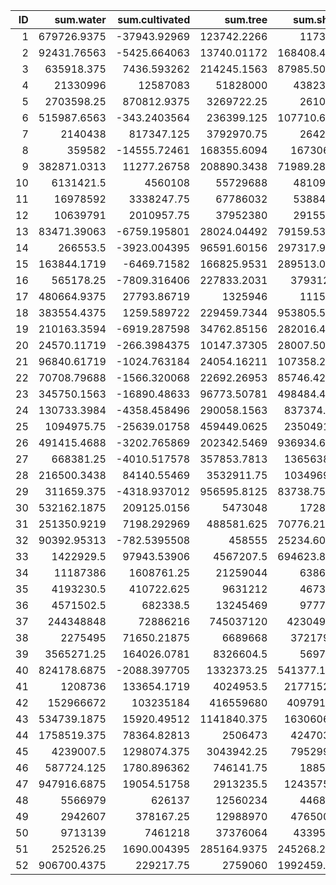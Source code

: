 |ID|sum.water|sum.cultivated|sum.tree|sum.shrub|sum.herb|sum.sparse_veg|sum.aqua_veg|sum.artificial|sum.bare|sum.coastline|sum.road|sum.intersection|sum.reserve|sum.topo|sum.slope|sum.ntl|sum.pop20|mean.water|mean.cultivated|mean.tree|mean.shrub|mean.herb|mean.sparse_veg|mean.aqua_veg|mean.artificial|mean.bare|mean.coastline|mean.road|mean.intersection|mean.reserve|mean.topo|mean.slope|mean.ntl|mean.pop20|
|-:|-:|-:|-:|-:|-:|-:|-:|-:|-:|-:|-:|-:|-:|-:|-:|-:|-:|-:|-:|-:|-:|-:|-:|-:|-:|-:|-:|-:|-:|-:|-:|-:|-:|-:|
|1|679726.9375|-37943.92969|123742.2266|1173158|1856156.5|125708.7891|3903620.75|81538.625|167961.875|3948423.75|25916.64844|93419.07813|2059266|40397040|415986.2188|301959.6563|178169.0313|15.21873474|-0.849544942|2.770524502|26.26640129|41.55838394|2.814554691|87.4000473|1.825607657|3.760579586|88.40316772|0.580260336|2.09160471|46.10589981|904.468811|9.313715935|6.760720253|3.989112377|
|2|92431.76563|-5425.664063|13740.01172|168408.4063|532834.8125|18928.2793|1024249.75|69028.57031|49927.67578|1005303.25|9203.046875|30747.06641|479776.125|7245589.5|153373.3594|21520.43359|14231.61328|7.78123188|-0.456751525|1.156682611|14.17721367|44.85591507|1.593449354|86.2249527|5.811068535|4.203087807|84.62997437|0.774744928|2.588396549|40.38924789|609.9592896|12.91151047|1.811666012|1.198067427|
|3|635918.375|7436.593262|214245.1563|87985.50781|568381.4375|37367.82422|2737731.5|10271.83594|42454.78516|3389220.25|8530.125|24236.21875|2195654.5|26847208|212648.5469|952856.125|1027960.813|20.06202507|0.234610483|6.759030342|2.775776625|17.93136215|1.178884387|86.37026215|0.324057043|1.339368343|106.9235001|0.269109339|0.764606953|69.26875305|846.9787598|6.708660126|30.060812|32.43022537|
|4|21330996|12587083|51828000|43823848|26317780|7897307|65079440|18759998|-6335014|124755784|5559978.5|12875391|91806688|519829984|1086544.625|385142.2188|46122.51953|29.81605911|17.5939846|72.44419098|61.25613785|36.78649139|11.03870487|90.96679688|26.22236824|-8.854961395|174.3812561|7.771631718|17.99697685|128.3256378|726.6084595|1.518751383|0.538344443|0.064469181|
|5|2703598.25|870812.9375|3269722.25|2610496|2274237.75|1029944.5|7847979.5|1418280.625|-859366.3125|11776213|237230.5156|1175090.625|8644696|58776232|116775.5938|164475.5781|22360.48438|33.89189911|10.91637897|40.98874283|32.72478104|28.5095005|12.91122818|98.38108063|17.77935028|-10.77288532|147.6248169|2.973885775|14.73075771|108.3685989|736.8099365|1.463881135|2.061841011|0.280307651|
|6|515987.6563|-343.2403564|236399.125|107710.6797|198859.4844|10292.49023|1572232.75|20968.73242|11805.47656|2143843|6442.427734|22668.76172|1459204.375|15036221|51070.3125|290782.4375|177482.4375|28.65993881|-0.019064888|13.13051605|5.982665539|11.04542065|0.57168448|87.32785034|1.164684057|0.655721545|119.0772858|0.3578372|1.259110212|81.04981995|835.1695557|2.83664155|16.15117455|9.858057022|
|7|2140438|817347.125|3792970.75|2642422|2005262.125|783434.5|9771344|1312439.375|-709311|14049630|548823.6875|926132.375|9877847|73432440|249114.75|153246.5625|205717.0625|21.62080002|8.256113052|38.31321335|26.69139481|20.255373|7.913558006|98.70141602|13.25709438|-7.1648283|141.9168549|5.543728352|9.35496521|99.77721405|741.7491455|2.516335487|1.547960401|2.077970505|
|8|359582|-14555.72461|168355.6094|167306.25|491834.2188|27173.8457|1675294.75|39601.30469|40041.54297|2368817.5|19470.70117|58025.46094|1574524.375|17224696|111937.3828|188269.2031|84201.97656|16.08138847|-0.650967658|7.529275417|7.482345104|21.99603081|1.21528089|74.92328644|1.771067381|1.790755868|105.9393234|0.870777428|2.595040798|70.41658783|770.3306274|5.006114006|8.419859886|3.765718699|
|9|382871.0313|11277.26758|208890.3438|71989.28125|250772.3906|15903.57227|1706398.125|8343.55957|11638.14844|1902090.75|4040.612549|13680.20605|1178390.875|14570737|97991.02344|596464.1875|930224.8125|22.05105591|0.649502456|12.03082085|4.146147251|14.44297314|0.915949583|98.2782135|0.480538577|0.670287013|109.5489273|0.232714847|0.78789717|67.86818695|839.1863403|5.643690586|34.3527298|53.57532501|
|10|6131421.5|4560108|55729688|48109472|27383894|2902373.5|20902722|5610705.5|-1516509|6716610|1647130.125|2486050|59632556|239046928|2770603.25|549565.1875|120345.3984|22.68719482|16.87309456|206.2083435|178.0123901|101.324585|10.73922443|77.34326172|20.76046562|-5.611314774|24.85248184|6.094632626|9.198764801|220.6495514|884.5101318|10.25165462|2.033475161|0.445356786|
|11|16978592|3338247.75|67786032|53884948|27165272|4313231.5|38937128|15325520|-2172896.5|20003122|2619790.25|5393561|74980080|365255040|2916676.5|116255.2578|23939.65234|47.711483|9.38079834|190.4852905|151.4219055|76.33703613|12.12059689|109.4170914|43.06619263|-6.106049061|56.2107048|7.361863613|15.15642738|210.7012634|1026.401978|8.196142197|0.326688498|0.067272738|
|12|10639791|2010957.75|37952380|29155694|10359539|3052956.25|23590226|6529457|-1740735.25|27478504|1521300.25|3185337|41642000|94219560|1917336.25|54060.0625|8181.597168|34.86101532|6.588853836|124.3500443|95.52791595|33.94277573|10.00293636|77.2928009|21.39360619|-5.703476429|90.03264618|4.984503269|10.43667889|136.4389954|308.7080994|6.282105446|0.177126467|0.026807506|
|13|83471.39063|-6759.195801|28024.04492|79159.53125|424390.3438|11697.18164|1107795.75|32800.53125|41628.46875|1057734.125|18001.48047|51451.12109|546877.125|6953769|109158.6953|48337.69141|27966.62109|7.063980103|-0.572014272|2.371606588|6.699078083|35.91511917|0.989903927|93.75005341|2.775828838|3.52291584|89.51345825|1.523421407|4.35418272|46.28087616|588.4805298|9.237833977|4.090701103|2.366746902|
|14|266553.5|-3923.004395|96591.60156|297317.9063|616147.25|13656.30664|2392409.75|38123.62109|19904.72656|2348296.5|13327.9707|41265.85938|1332607.75|18265098|198683.2031|264370.25|217700.1406|11.33184528|-0.166776568|4.106346607|12.63971519|26.19393539|0.580563188|101.707222|1.62072885|0.846198916|99.8318634|0.566604793|1.754313231|56.6524353|776.4942627|8.446511269|11.23902988|9.254968643|
|15|163844.1719|-6469.71582|166825.9531|289513.0625|1148428.25|29203.26563|1959406.125|55319.04688|23796.2793|1833643.125|28520.87695|62588.77734|790688.25|-3682951|152028.25|79653.47656|61128.89453|6.67932272|-0.26374644|6.800878525|11.80237961|46.81718445|1.190509439|79.87776184|2.255153418|0.970086515|74.75086975|1.162690997|2.551513672|32.23344421|-150.1403198|6.197630882|3.247178316|2.491999626|
|16|565178.25|-7809.316406|227833.2031|379312.75|1206949.875|46836.13672|3865327.5|72849.26563|72796.32031|3957795.5|21576.75195|55956.16797|2311723.25|31191124|411755|677969.9375|413327.2188|13.24243641|-0.182976574|5.338256836|8.887505531|28.27949905|1.097396374|90.56674194|1.706898332|1.705657721|92.73332214|0.505555153|1.311083794|54.1649437|730.8251343|9.64764595|15.88520813|9.684483528|
|17|480664.9375|27793.86719|1325946|1115908|2012413|76660.90625|7106930.5|372824.1563|45004.21094|7684053.5|140309.2813|331665.2188|4342823|-5102045|578629.6875|241320.9688|103271.6719|5.225082397|0.302134067|14.41373539|12.13051128|21.87599564|0.833344698|77.25610352|4.052795887|0.489219606|83.52973175|1.525236249|3.60537672|47.20878601|-55.46193314|6.290011406|2.623286724|1.145542145|
|18|383554.4375|1259.589722|229459.7344|953805.5625|726531.1875|3385.712646|1975561.375|76796.11719|27225.4082|2426069.5|26570.45117|52975.36719|1571893|17225802|76974.17188|104709.6406|62173.09375|15.67563915|0.051478673|9.37788105|38.98145676|29.69289207|0.138372034|80.74000549|3.138611078|1.112686038|99.15200043|1.085918307|2.165071249|64.2423172|704.0081787|3.14588809|4.279419899|2.540976763|
|19|210163.3594|-6919.287598|34762.85156|282016.4688|293672.4063|10923.59375|836163.375|20428.83984|15307.3916|838081.8125|4966.794434|16737.43945|506325.0313|7984727|72512.79688|32329.99609|33732.52734|22.18512154|-0.730409145|3.669612408|29.77003098|31.00044632|1.153108954|88.26651001|2.156495333|1.615868449|88.46902466|0.52430135|1.766826153|53.44833755|842.8782959|7.654546261|3.412796974|3.560850143|
|20|24570.11719|-266.3984375|10147.37305|28007.50195|28535.57422|1189.17981|106318.6563|553.9161377|3826.480469|100809.8906|398.2845764|1124.026855|65891.27344|841615.375|6067.619629|14172.21484|13933.07031|20.06338882|-0.217534795|8.286109924|22.8702774|23.30148888|0.9710567|86.81735229|0.452315092|3.124615192|82.31902313|0.325229943|0.917854309|53.80528641|687.2435913|4.954677582|11.57270241|11.37742233|
|21|96840.61719|-1024.763184|24054.16211|107358.2266|129135.5938|4613.191895|569131.3125|3045.009033|8286.25|524865.5|2618.571533|10564.07715|365724.6563|3215280.25|39892.83984|56352.36719|96410.38281|13.77829742|-0.14580135|3.422380209|15.27472305|18.37316513|0.656356096|80.97491455|0.433238059|1.17895174|74.67685699|0.372565359|1.503036737|52.03460312|457.4639282|5.675877094|8.017706871|13.71708488|
|22|70708.79688|-1566.320068|22692.26953|85746.42969|114057.3125|4421.599609|419648.9063|3748.977051|6148.233398|396143.3438|2100.428467|7025.671875|255944.2656|2732466.75|39570.85938|24199.42383|40847.48047|13.49693298|-0.298979998|4.331512451|16.36732483|21.77132034|0.8439973|80.10280609|0.715606749|1.173578024|75.61605072|0.400930911|1.341063976|48.85477829|521.574707|7.55330658|4.619198799|7.796988964|
|23|345750.1563|-16890.48633|96773.50781|498484.4375|654087.8125|49313.14453|1775986.375|31350.86133|51912.02344|1750885|11733.66895|51846.08594|982440.25|16308497|225934.7031|74245.65625|108075.4766|15.72535801|-0.76821059|4.401438236|22.67199516|29.74912643|2.242853165|80.77515411|1.425895214|2.361055136|79.63349152|0.533668995|2.358056068|44.68320465|741.7406616|10.27592945|3.376830101|4.915472984|
|24|130733.3984|-4358.458496|290058.1563|837374.125|475904.4375|10586.94531|1588856.25|55459.94141|20480.48047|2373292|19723.62305|57020.12891|1710583.875|14302350|61664.74219|73329.17969|37231.73828|5.705907822|-0.19022654|12.65969563|36.54750443|20.7710247|0.462071151|69.34622192|2.420569658|0.893878162|103.5832062|0.860844851|2.488664627|74.65906525|624.2313843|2.691380501|3.200479269|1.625171423|
|25|1094975.75|-25639.01758|459449.0625|2350491.25|2661786.5|90984.89063|10160065|209714.4844|127533.9141|9717884|110134.5859|387278.6563|6445752.5|31364548|1168537.75|449839|557617.125|7.988594055|-0.187054098|3.351994038|17.14843559|19.41954613|0.663796782|74.12459564|1.530009985|0.930446804|70.89858246|0.803506851|2.825461626|47.02615738|228.8257446|8.525279045|3.281882048|4.07104826|
|26|491415.4688|-3202.765869|202342.5469|936934.6875|589399.3125|29464.89453|2712234.25|27903.32031|54752.17969|3010685|14234.6582|56668.25781|2174629.25|18409890|79124.57813|486909.3438|453491.5313|14.43175983|-0.094057985|5.942342758|27.5156517|17.30932426|0.865317285|79.65218353|0.819457352|1.607947588|88.41700745|0.41803968|1.664218426|63.86393738|540.6567993|2.323709726|14.29942513|13.31801987|
|27|668381.25|-4010.517578|357853.7813|1365638.25|1887085.5|13056.99512|5018729.5|196177.4063|74144.96875|5481294|40206.13672|120660.3047|3153824|33066698|478420.5|256664.4531|132904.75|12.47929001|-0.074880034|6.68145752|25.4977169|35.23361206|0.243786052|93.70427704|3.662811756|1.384354472|102.3407745|0.750685394|2.252838373|58.88478088|617.385498|8.932548523|4.792160034|2.484654188|
|28|216500.3438|84140.55469|3532911.75|1034969.25|270046.625|144564.7813|394526.5625|201060.4531|-11959.69141|6386832|157940.9063|361974.3125|3843243.25|-1770159.75|499589.4063|89411.42969|38055.90625|3.840554714|1.492590666|62.67121887|18.3595829|4.790425777|2.564471483|6.998606682|3.56666255|-0.212155998|113.2976379|2.801753759|6.421154499|68.17626953|-31.40131378|8.862343788|1.586092114|0.805434525|
|29|311659.375|-4318.937012|956595.8125|83738.75781|328031.5313|27811.96289|482446|76751.76563|7611.217285|1953235.125|28560.82227|64353.10938|1092200.25|14192395|85258.07031|29886.2168|18310.0957|18.62540436|-0.258108556|57.16813278|5.004400253|19.60383797|1.662100077|28.83196449|4.586843491|0.454861999|116.7293472|1.706853509|3.845874071|65.27213287|848.166687|5.095197678|1.786061764|1.09424901|
|30|532162.1875|209125.0156|5473048|1728327|746348.3125|350443.9063|1768904|899377.0625|5249.471191|11147819|378869.0938|781163.4375|5755688|4349962|896503.3125|62565.93359|35347.71094|4.938213348|1.940581203|50.7872963|16.03805733|6.925758839|3.251953602|16.41459274|8.345793724|0.048712607|103.4464874|3.515725851|7.248826981|53.41006088|40.36558914|8.319126129|0.580582261|0.415650666|
|31|251350.9219|7198.292969|488581.625|70776.21094|245634.5625|19838.67773|387903.6563|98824.39844|-3747.790039|1196675.25|25703.85742|78338.04688|692729.9375|4659568.5|133261.8594|5097.021973|3500.926758|25.48615456|0.729883134|49.54056549|7.176474094|24.90653419|2.011576414|39.33214951|10.02046776|-0.380013555|121.3389206|2.606286287|7.943219662|70.24053192|472.4648743|13.51231289|0.516821206|0.354982406|
|32|90392.95313|-782.5395508|458555|25234.60742|112889.7813|5857.862305|113215.6328|14642.10059|2530.797852|810353.5625|11054.23633|21598.29102|490405.5625|7246564|56741.14453|24254.47266|15388.52051|13.64110279|-0.118092194|69.2000351|3.808127165|17.03607368|0.884003639|17.08524895|2.209623575|0.38191995|122.2895813|1.66818285|3.259374619|74.00656891|1093.571167|8.562745094|3.660216093|2.32226491|
|33|1422929.5|97943.53906|4567207.5|694623.8125|901064|114692.7734|1498473.875|358582.5313|-77741.46875|7392978.5|122925.4375|255960.2656|4850840.5|55745588|286549.875|86823.00781|76413.51563|26.4776535|1.822518349|84.98589325|12.92545319|16.76686096|2.134185553|27.88337135|6.672448635|-1.446601391|137.5674133|2.287377596|4.762869358|90.26369476|1037.305298|5.332076073|1.615589261|1.421890974|
|34|11187386|1608761.25|21259044|6386985|4449763|3220466.75|12137085|5567404.5|-1444612.25|38947744|1250473.5|1956188.75|25458196|226363680|887586.9375|293408.8438|84397.21094|41.98173523|6.03703022|79.77659607|23.96777153|16.69816017|12.08510971|45.54557037|20.89221764|-5.42104578|146.1551361|4.692521572|7.340785503|95.53431702|849.451355|3.330754757|1.101044774|0.316708595|
|35|4193230.5|410722.625|9631212|4673520|1709192.125|812381.125|5044700.5|1412149.125|-399339.9688|10625169|227534.8438|411293.9688|10048297|83293360|117256.7813|44597.1875|9927.981445|54.4379158|5.332138062|125.0355988|60.67319107|22.18930054|10.54660225|65.49198151|18.33299065|-5.184364319|137.9394836|2.953933001|5.339555264|130.4503326|1081.342163|1.522266626|0.578975558|0.128888354|
|36|4571502.5|682338.5|13245469|9777304|2885272.75|702770.5625|9126617|2079889.625|-530412.5625|6484049.5|422310.9688|600341.0625|14182325|115650208|477569.5|31394.11719|10245.3877|54.55524063|8.142868042|158.0683289|116.6800613|34.43217087|8.386699677|108.9149094|24.82091713|-6.329819679|77.3791275|5.039760113|7.164330006|169.2485504|1380.142578|5.699202538|0.374650061|0.122266062|
|37|244348848|72886216|745037120|423049952|190500192|75986136|473074432|190139968|-50082004|759813888|116070224|242287024|863477248|3545391872|4792657.5|636755.4375|49747.27344|59.10592651|17.63056183|180.2182007|102.3322144|46.08039093|18.38040543|114.4327164|45.99325562|-12.11441422|183.792572|28.07640839|58.60718918|208.8678589|857.6004028|1.159303427|0.154025778|0.012033518|
|38|2275495|71650.21875|6689668|3721799.5|940741.4375|84897.14844|3434550.75|474249.6563|-48497.83984|7159978.5|157002.7188|245200.0469|7098877|70155536|490748.75|58646.65625|16469.13867|39.26298904|1.23630321|115.4282303|64.21854401|16.23221397|1.464875102|59.26215363|8.183036804|-0.836815834|123.5432968|2.709035158|4.230854034|122.4890137|1210.512939|8.467723846|1.011930585|0.284170091|
|39|3565271.25|164026.0781|8326604.5|5697589|981221.875|152459.3906|5186564|561887.5625|-105417.4297|5931817|94485.21875|242920.0156|8950552|83108408|519249.0938|146700.25|39712.11328|57.86423492|2.662137985|135.1405182|92.47168732|15.92519951|2.474411011|84.17776489|9.119417191|-1.710921407|96.27319336|1.533491969|3.942584038|145.2671661|1348.846802|8.427395821|2.380940199|0.644526303|
|40|824178.6875|-2088.397705|1332373.25|541377.1875|697816.625|18455.82031|1623393.125|248667.9375|17255.53906|4030751.75|62010.71484|122366.1484|2311434.75|21735398|250791.7344|38651.44922|22711.86523|23.54489136|-0.059660722|38.06283951|15.46590137|19.93501663|0.527240336|46.3766098|7.103871346|0.492951095|115.1493149|1.771503568|3.495719671|66.03237915|620.9303589|7.164543152|1.104183078|0.648825765|
|41|1208736|133654.1719|4024953.5|2177152.75|1213484.625|267805.9375|6349423.5|1097604.75|183722.9531|12585254|272441.875|683788.3125|6631011.5|41341488|919560|221481.8906|154487.375|9.428573608|1.042550445|31.39607811|16.98257065|9.465614319|2.088982105|49.52777863|8.561710358|1.433104873|98.169487|2.125144243|5.33379364|51.72426605|322.4784241|7.172897339|1.727638006|1.518330932|
|42|152966672|103235184|416559680|409791392|328087840|79553952|378468064|361469504|-61344688|949891776|70217824|148544352|885127744|2562727168|2943848.25|257217.9688|31581.82617|45.51317978|30.71624374|123.9417419|121.9279327|97.61813354|23.67021179|112.6080933|107.5503998|-18.25228882|282.6275635|20.89237213|44.19738007|263.3578796|762.5050659|0.875902534|0.076531753|0.009397073|
|43|534739.1875|15920.49512|1141840.375|1630606.25|1719725|22128.56055|4351006|235332.3125|34396.00391|6289865.5|48810.03125|152315.5|4021154.75|35822364|234413.875|181725.5469|70752.57813|10.17381763|0.30289945|21.72437668|31.02351761|32.71907043|0.42101261|82.78118134|4.477375031|0.654410005|119.6694489|0.928647757|2.897917509|76.50550842|681.5475464|4.459901333|3.457465887|1.347480059|
|44|1758519.375|78364.82813|2506473|4247037.5|2721017|303264.375|6289392|543045.8125|-58984.33984|12689345|123975.7109|291754.9375|8957253|63483060|121930.8906|386587.0625|174247.2344|18.78030205|0.836905837|26.76815414|45.35670471|29.05940056|3.238745451|67.16825867|5.799517632|-0.629929781|135.5172577|1.32401228|3.115828991|95.65997314|677.9743652|1.302174449|4.128599167|1.860892534|
|45|4239007.5|1298074.375|3043942.25|7952996.5|2735344.75|1220233.125|8383567.5|2493216.75|-920031.125|26872918|563399.5|1644452.25|21564340|142009056|241336.5781|81510.55469|47136.79297|28.16946411|8.62609005|20.22790146|52.85002518|18.17717934|8.108811378|55.71129608|16.56816673|-6.113880157|178.5785217|3.743957043|10.92787361|143.3014526|943.6923828|1.603753328|0.541661859|0.313237995|
|46|587724.125|1780.896362|746141.75|1885886|1042253.5|35555.73047|2619147.75|138925.2969|18522.75781|4994191.5|32704.35547|98982|3607961.75|28094114|67533.01563|153972.5|61865.12109|13.96644783|0.042320531|17.73102379|44.81546402|24.76770782|0.844932616|62.24040985|3.301366806|0.440167636|118.6800308|0.777173638|2.352169752|85.73820496|667.6176147|1.604828358|3.658942699|1.470138788|
|47|947916.6875|19054.51758|2913235.5|1243575.25|676181.125|13713.43945|1244146.125|145003.3281|-4137.436523|4031186.5|54466.69922|107822.8516|3064242.75|36646760|280222.7188|42623.44922|24098.66797|33.50201416|0.673439682|102.961853|43.9514122|23.89812469|0.484671146|43.97158813|5.124821186|-0.146228522|142.4733582|1.92500484|3.810759783|108.2988739|1295.198486|9.903851509|1.506431341|0.851714015|
|48|5566979|626137|12560234|4468238|1941499.5|713468|5751000|2525873.5|-561007.8125|17913854|401104.6563|708744.4375|13208484|108430312|440097|74185.15625|10398.30664|48.92405319|5.502654076|110.3825912|39.26803207|17.06240082|6.270141602|50.54127884|22.19803047|-4.930282116|157.4315948|3.525011539|6.228629589|116.0795822|952.9136963|3.86768651|0.651958346|0.09138301|
|49|2942607|378167.25|12988970|4765005.5|2389165|557314.8125|4037108.5|1297903.125|-298839.25|19990622|507231.3438|970697.0625|13859979|80716240|1672128.875|135289.5469|65068.27344|19.30861282|2.481434107|85.23020172|31.26671219|15.67707253|3.656953096|26.49044418|8.516498566|-1.960904598|131.1732025|3.328318596|6.369458675|90.94553375|529.6387329|10.97206974|0.887734413|0.426960886|
|50|9713139|7461218|37376064|43395008|34115916|6065025.5|46711724|9163565|-4655346|101384576|5493516.5|10587982|80755560|273779520|506131.0313|176606.8281|10817.13672|20.22328568|15.53466415|77.81900787|90.35077667|71.03120422|12.62771511|97.25636292|19.07904434|-9.692685127|211.0882263|11.43780136|22.04475784|168.1374969|570.0239258|1.053792477|0.367705077|0.022554319|
|51|252526.25|1690.004395|285164.9375|245268.2344|344445.75|8728.181641|1814475.75|45530.98438|5969.771484|2046425.875|13705.46777|41836.36328|1251393.125|12030597|142785.5156|103288.8906|108532.3438|13.95154285|0.093369178|15.7547617|13.55055237|19.0299015|0.482213646|100.2459564|2.51549077|0.329817295|113.0607147|0.757198215|2.31137085|69.13683319|664.6651001|7.888598442|5.706493378|5.996182919|
|52|906700.4375|229217.75|2759060|1992459.875|1724501.625|214764.6094|7280673.5|265774.5938|-110534.0156|10759974|172058.1406|307424.7188|7254270|50151720|204734.9688|648894.125|766399.4375|11.36191845|2.872341633|34.57394791|24.96763611|21.60983467|2.69122839|91.23456573|3.33043766|-1.385108471|134.8338928|2.156070948|3.852357864|90.90370178|628.4542847|2.565546274|8.131331444|9.603797913|
